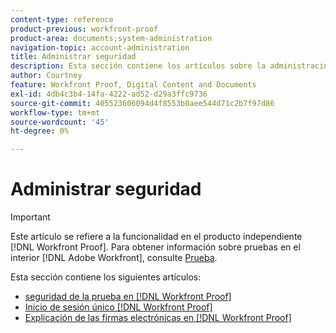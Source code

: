 ```yaml
---
content-type: reference
product-previous: workfront-proof
product-area: documents;system-administration
navigation-topic: account-administration
title: Administrar seguridad
description: Esta sección contiene los artículos sobre la administración de la seguridad en [!DNL Workfront Proof].
author: Courtney
feature: Workfront Proof, Digital Content and Documents
exl-id: 4db4c3b4-14fa-4222-ad52-d29a3ffc9736
source-git-commit: 405523606094d4f8553b0aee544d71c2b7f97d86
workflow-type: tm+mt
source-wordcount: '45'
ht-degree: 0%

---
```


# Administrar seguridad

>[!IMPORTANT]
>
>Este artículo se refiere a la funcionalidad en el producto independiente [!DNL Workfront Proof]. Para obtener información sobre pruebas en el interior [!DNL Adobe Workfront], consulte [Prueba](../../../review-and-approve-work/proofing/proofing.md).

Esta sección contiene los siguientes artículos:

* [seguridad de la prueba en [!DNL Workfront Proof]](../../../workfront-proof/wp-acct-admin/managing-security/proof-security-in-workfront-proof.md)
* [Inicio de sesión único [!DNL Workfront Proof]](../../../workfront-proof/wp-acct-admin/managing-security/single-sign-on-overview.md)
* [Explicación de las firmas electrónicas en [!DNL Workfront Proof]](../../../workfront-proof/wp-acct-admin/managing-security/electronic-sigs-in-wp.md)
